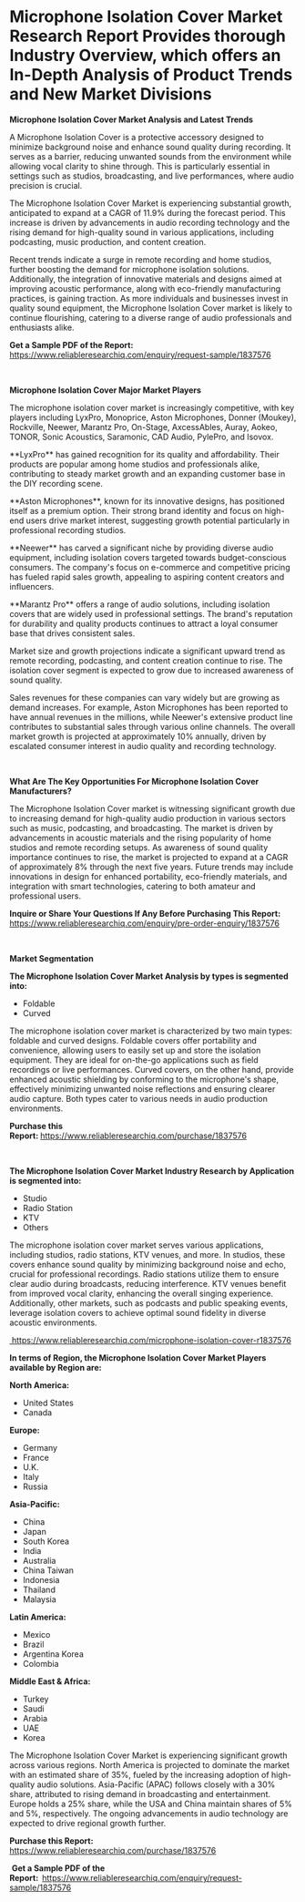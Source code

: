 <p><h1>Microphone Isolation Cover Market Research Report Provides thorough Industry Overview, which offers an In-Depth Analysis of Product Trends and New Market Divisions</h1></p><p><strong>Microphone Isolation Cover Market Analysis and Latest Trends</strong></p>
<p><p>A Microphone Isolation Cover is a protective accessory designed to minimize background noise and enhance sound quality during recording. It serves as a barrier, reducing unwanted sounds from the environment while allowing vocal clarity to shine through. This is particularly essential in settings such as studios, broadcasting, and live performances, where audio precision is crucial.</p><p>The Microphone Isolation Cover Market is experiencing substantial growth, anticipated to expand at a CAGR of 11.9% during the forecast period. This increase is driven by advancements in audio recording technology and the rising demand for high-quality sound in various applications, including podcasting, music production, and content creation. </p><p>Recent trends indicate a surge in remote recording and home studios, further boosting the demand for microphone isolation solutions. Additionally, the integration of innovative materials and designs aimed at improving acoustic performance, along with eco-friendly manufacturing practices, is gaining traction. As more individuals and businesses invest in quality sound equipment, the Microphone Isolation Cover market is likely to continue flourishing, catering to a diverse range of audio professionals and enthusiasts alike.</p></p>
<p><strong>Get a Sample PDF of the Report:&nbsp;</strong> <a href="https://www.reliableresearchiq.com/enquiry/request-sample/1837576?utm_campaign=1906&utm_medium=2&utm_source=Github&utm_content=ia&utm_term=15042025&utm_id=microphone-isolation-cover">https://www.reliableresearchiq.com/enquiry/request-sample/1837576</a></p>
<p>&nbsp;</p>
<p><strong>Microphone Isolation Cover Major Market Players</strong></p>
<p><p>The microphone isolation cover market is increasingly competitive, with key players including LyxPro, Monoprice, Aston Microphones, Donner (Moukey), Rockville, Neewer, Marantz Pro, On-Stage, AxcessAbles, Auray, Aokeo, TONOR, Sonic Acoustics, Saramonic, CAD Audio, PylePro, and Isovox. </p><p>**LyxPro** has gained recognition for its quality and affordability. Their products are popular among home studios and professionals alike, contributing to steady market growth and an expanding customer base in the DIY recording scene.</p><p>**Aston Microphones**, known for its innovative designs, has positioned itself as a premium option. Their strong brand identity and focus on high-end users drive market interest, suggesting growth potential particularly in professional recording studios.</p><p>**Neewer** has carved a significant niche by providing diverse audio equipment, including isolation covers targeted towards budget-conscious consumers. The company's focus on e-commerce and competitive pricing has fueled rapid sales growth, appealing to aspiring content creators and influencers.</p><p>**Marantz Pro** offers a range of audio solutions, including isolation covers that are widely used in professional settings. The brand's reputation for durability and quality products continues to attract a loyal consumer base that drives consistent sales.</p><p>Market size and growth projections indicate a significant upward trend as remote recording, podcasting, and content creation continue to rise. The isolation cover segment is expected to grow due to increased awareness of sound quality.</p><p>Sales revenues for these companies can vary widely but are growing as demand increases. For example, Aston Microphones has been reported to have annual revenues in the millions, while Neewer's extensive product line contributes to substantial sales through various online channels. The overall market growth is projected at approximately 10% annually, driven by escalated consumer interest in audio quality and recording technology.</p></p>
<p>&nbsp;</p>
<p><strong>What Are The Key Opportunities For Microphone Isolation Cover Manufacturers?</strong></p>
<p><p>The Microphone Isolation Cover market is witnessing significant growth due to increasing demand for high-quality audio production in various sectors such as music, podcasting, and broadcasting. The market is driven by advancements in acoustic materials and the rising popularity of home studios and remote recording setups. As awareness of sound quality importance continues to rise, the market is projected to expand at a CAGR of approximately 8% through the next five years. Future trends may include innovations in design for enhanced portability, eco-friendly materials, and integration with smart technologies, catering to both amateur and professional users.</p></p>
<p><strong>Inquire or Share Your Questions If Any Before Purchasing This Report:</strong> <a href="https://www.reliableresearchiq.com/enquiry/pre-order-enquiry/1837576?utm_campaign=1906&utm_medium=2&utm_source=Github&utm_content=ia&utm_term=15042025&utm_id=microphone-isolation-cover">https://www.reliableresearchiq.com/enquiry/pre-order-enquiry/1837576</a></p>
<p>&nbsp;</p>
<p><strong>Market Segmentation</strong></p>
<p><strong>The Microphone Isolation Cover Market Analysis by types is segmented into:</strong></p>
<p><ul><li>Foldable</li><li>Curved</li></ul></p>
<p><p>The microphone isolation cover market is characterized by two main types: foldable and curved designs. Foldable covers offer portability and convenience, allowing users to easily set up and store the isolation equipment. They are ideal for on-the-go applications such as field recordings or live performances. Curved covers, on the other hand, provide enhanced acoustic shielding by conforming to the microphone's shape, effectively minimizing unwanted noise reflections and ensuring clearer audio capture. Both types cater to various needs in audio production environments.</p></p>
<p><strong>Purchase this Report:&nbsp;</strong><a href="https://www.reliableresearchiq.com/purchase/1837576?utm_campaign=1906&utm_medium=2&utm_source=Github&utm_content=ia&utm_term=15042025&utm_id=microphone-isolation-cover">https://www.reliableresearchiq.com/purchase/1837576</a></p>
<p>&nbsp;</p>
<p><strong>The Microphone Isolation Cover Market Industry Research by Application is segmented into:</strong></p>
<p><ul><li>Studio</li><li>Radio Station</li><li>KTV</li><li>Others</li></ul></p>
<p><p>The microphone isolation cover market serves various applications, including studios, radio stations, KTV venues, and more. In studios, these covers enhance sound quality by minimizing background noise and echo, crucial for professional recordings. Radio stations utilize them to ensure clear audio during broadcasts, reducing interference. KTV venues benefit from improved vocal clarity, enhancing the overall singing experience. Additionally, other markets, such as podcasts and public speaking events, leverage isolation covers to achieve optimal sound fidelity in diverse acoustic environments.</p></p>
<p><a href="https://www.reliableresearchiq.com/microphone-isolation-cover-r1837576?utm_campaign=1906&utm_medium=2&utm_source=Github&utm_content=ia&utm_term=15042025&utm_id=microphone-isolation-cover">&nbsp;https://www.reliableresearchiq.com/microphone-isolation-cover-r1837576</a></p>
<p><strong>In terms of Region, the Microphone Isolation Cover Market Players available by Region are:</strong></p>
<p>
    <p> <strong> North America: </strong>
        <ul>
            <li>United States</li>
            <li>Canada</li>
        </ul>
        </p> 
    <p> <strong> Europe: </strong>
        <ul>
            <li>Germany</li>
            <li>France</li>
            <li>U.K.</li>
            <li>Italy</li>
            <li>Russia</li>
        </ul>
        </p> 
    <p> <strong> Asia-Pacific: </strong>
        <ul>
            <li>China</li>
            <li>Japan</li>
            <li>South Korea</li>
            <li>India</li>
            <li>Australia</li>
            <li>China Taiwan</li>
            <li>Indonesia</li>
            <li>Thailand</li>
            <li>Malaysia</li>
        </ul>
        </p> 
    <p> <strong> Latin America: </strong>
        <ul>
            <li>Mexico</li>
            <li>Brazil</li>
            <li>Argentina Korea</li>
            <li>Colombia</li>
        </ul>
        </p> 
    <p> <strong> Middle East & Africa: </strong>
        <ul>
            <li>Turkey</li>
            <li>Saudi</li>
            <li>Arabia</li>
            <li>UAE</li>
            <li>Korea</li>
        </ul>
    </p>
    </p>
<p><p>The Microphone Isolation Cover Market is experiencing significant growth across various regions. North America is projected to dominate the market with an estimated share of 35%, fueled by the increasing adoption of high-quality audio solutions. Asia-Pacific (APAC) follows closely with a 30% share, attributed to rising demand in broadcasting and entertainment. Europe holds a 25% share, while the USA and China maintain shares of 5% and 5%, respectively. The ongoing advancements in audio technology are expected to drive regional growth further.</p></p>
<p><strong>Purchase this Report: </strong><a href="https://www.reliableresearchiq.com/purchase/1837576?utm_campaign=1906&utm_medium=2&utm_source=Github&utm_content=ia&utm_term=15042025&utm_id=microphone-isolation-cover">https://www.reliableresearchiq.com/purchase/1837576</a></p>
<p>&nbsp;<strong>Get a Sample PDF of the Report:&nbsp;&nbsp;</strong><a href="https://www.reliableresearchiq.com/enquiry/request-sample/1837576?utm_campaign=1906&utm_medium=2&utm_source=Github&utm_content=ia&utm_term=15042025&utm_id=microphone-isolation-cover">https://www.reliableresearchiq.com/enquiry/request-sample/1837576</a></p>
<p><strong></strong></p>
<p><p></p><p></p><p></p></p>